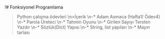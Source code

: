 !# Fonksiyonel Programlama
>Python çalışma ödevleri
\n>İçerik
\n-* Adam Asmaca (Hafta1/ Ödev4)
\n-* Parola Üreteci
\n-* Tahmin Oyunu
\n-* Girilen Sayıyı Tersten Yazdır
\n-* Sözlük(Dict) Yapısı 
\n-* String, list yapıları
\n-* Mayın tarlası
